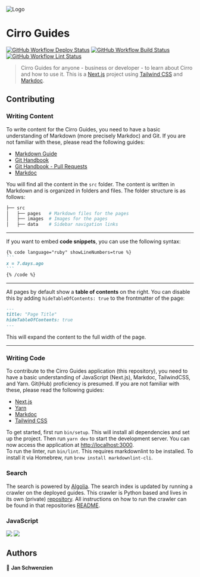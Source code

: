 ![Logo](/.github/cirro-guides-banner.png)

# Cirro Guides

[![GitHub Workflow Deploy Status](https://img.shields.io/github/actions/workflow/status/test-IO/cirro-guides/deploy.yml?label=Deploy&logo=github&style=flat-square)](https://github.com/test-IO/cirro-guides/actions/workflows/deploy.yml)
[![GitHub Workflow Build Status](https://img.shields.io/github/actions/workflow/status/test-IO/cirro-guides/build.yml?label=Build&logo=github&style=flat-square)](https://github.com/test-IO/cirro-guides/actions/workflows/build.yml)
[![GitHub Workflow Lint Status](https://img.shields.io/github/actions/workflow/status/test-IO/cirro-guides/lints.yml?label=Lints&logo=github&style=flat-square)](https://github.com/test-IO/cirro-guides/actions/workflows/lints.yml)

> Cirro Guides for anyone - business or developer - to learn about Cirro and how to use it.
> This is a [Next.js](https://nextjs.org/) project using [Tailwind CSS](https://tailwindcss.com/) and [Markdoc](https://markdoc.dev/).

## Contributing

### Writing Content

To write content for the Cirro Guides, you need to have a basic understanding of Markdown (more precisely Markdoc) and Git. If you are not familiar with these, please read the following guides:

- [Markdown Guide](https://www.markdownguide.org/)
- [Git Handbook](https://guides.github.com/introduction/git-handbook/)
- [Git Handbook - Pull Requests](https://guides.github.com/activities/forking/#making-a-pull-request)
- [Markdoc](https://markdoc.dev/)

You will find all the content in the `src` folder. The content is written in Markdown and is organized in folders and files. The folder structure is as follows:

```bash
├── src
│   ├── pages   # Markdown files for the pages
│   ├── images  # Images for the pages
│   ├── data    # Sidebar navigation links
```

---

If you want to embed **code snippets**, you can use the following syntax:

~~~Markdown
{% code language="ruby" showLineNumbers=true %}
```
x = 7.days.ago
```
{% /code %}
~~~

---

All pages by default show a **table of contents** on the right. You can disable this by adding `hideTableOfContents: true` to the frontmatter of the page:

~~~Markdown
---
title: "Page Title"
hideTableOfContents: true
---
~~~

This will expand the content to the full width of the page.

---

### Writing Code

To contribute to the Cirro Guides application (this repository), you need to have a basic understanding of JavaScript (Next.js), Markdoc, TailwindCSS, and Yarn. Git(Hub) proficiency is presumed. If you are not familiar with these, please read the following guides:

- [Next.js](https://nextjs.org/docs/getting-started)
- [Yarn](https://yarnpkg.com/getting-started)
- [Markdoc](https://markdoc.dev/)
- [Tailwind CSS](https://tailwindcss.com/docs)

To get started, first run `bin/setup`. This will install all dependencies and set up the project. Then run `yarn dev` to start the development server. You can now access the application at [http://localhost:3000](http://localhost:3000).  
To run the linter, run `bin/lint`. This requires markdownlint to be installed. To install it via Homebrew, run `brew install markdownlint-cli`.

### Search

The search is powered by [Algolia](https://www.algolia.com/). The search index is updated by running a crawler on the deployed guides. This crawler is Python based and lives in its own (private) [repository](https://github.com/test-IO/cirro-guides-scraper). All instructions on how to run the crawler can be found in that repositories [README](https://github.com/test-IO/cirro-guides-scraper#readme).

### JavaScript

<p>
  <img src="https://img.shields.io/badge/node-20.x.x-blue.svg" />
  <img src="https://img.shields.io/badge/yarn-1.22.x-blue.svg" />
</p>

## Authors

👤 **Jan Schwenzien**
